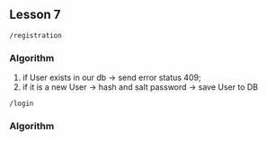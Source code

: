 ## Lesson 7
``
/registration
``

### Algorithm
1. if User exists in our db -> send error status 409;
2. if it is a new User -> hash and salt password -> save User to DB

``
/login
``

### Algorithm

